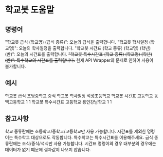 # 학교봇 도움말
## 명령어
"학교봇 급식 (학교명) (급식 종류)": 오늘의 급식을 출력합니다.
"학교봇 학사일정 (학교명)": 오늘의 학사일정을 출력합니다.
"학교봇 시간표 (학교 종류) (학교명) (학년) (반)": 오늘의 시간표를 출력합니다.
~~"학교봇 특수시간표 (학교 종류) (학교명) (학년) (반)": 특수학교의 시간표를 출력합니다.~~
현재 API Wrapper의 문제로 인하여 사용이 불가합니다.
## 예시
학교봇 급식 초당중학교 중식
학교봇 학사일정 석성초등학교
학교봇 시간표 고등학교 동백고등학교 1 1
학교봇 특수시간표 고등학교 용인강남학교 1 1
## 참고사항
학교 종류란에는 초등학교/중학교/고등학교만 사용 가능합니다.
시간표를 제외한 명령어는 특수학교 대상으로도 작동합니다. 특수학교는 특수시간표를 이용해주세요.
급식 종류란에는 조식/중식/석식만 사용 가능합니다.
시간표 명령어의 경우 대부분의 경우에는 데이터가 없기 떄문에 결과값이 나오지 않습니다.